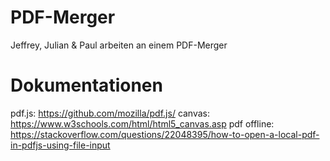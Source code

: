 # PDF-Merger
Jeffrey, Julian &amp; Paul arbeiten an einem PDF-Merger

# Dokumentationen
pdf.js: https://github.com/mozilla/pdf.js/
canvas: https://www.w3schools.com/html/html5_canvas.asp
pdf offline: https://stackoverflow.com/questions/22048395/how-to-open-a-local-pdf-in-pdfjs-using-file-input

